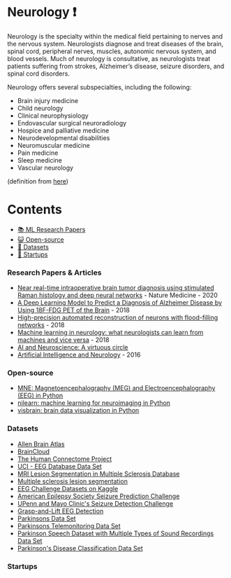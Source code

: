 # Neurology :heavy_exclamation_mark:

Neurology is the specialty within the medical field pertaining to nerves and the nervous system. Neurologists diagnose and treat diseases of the brain, spinal cord, peripheral nerves, muscles, autonomic nervous system, and blood vessels. Much of neurology is consultative, as neurologists treat patients suffering from strokes, Alzheimer’s disease, seizure disorders, and spinal cord disorders.

Neurology offers several subspecialties, including the following:

* Brain injury medicine
* Child neurology
* Clinical neurophysiology
* Endovascular surgical neuroradiology
* Hospice and palliative medicine
* Neurodevelopmental disabilities
* Neuromuscular medicine
* Pain medicine
* Sleep medicine
* Vascular neurology

(definition from [here](https://www.sgu.edu/blog/medical/ultimate-list-of-medical-specialties/))

# Contents 
- [:books: ML Research Papers](#research-papers)
- [:smiley_cat: Open-source](#open-source)
- [:notebook: Datasets](#datasets)
- [:eyes: Startups](#startups)

### Research Papers & Articles
- [Near real-time intraoperative brain tumor diagnosis using stimulated Raman histology and deep neural networks](https://www.nature.com/articles/s41591-019-0715-9) - Nature Medicine - 2020
- [A Deep Learning Model to Predict a Diagnosis of Alzheimer Disease by Using 18F-FDG PET of the Brain](https://pubs.rsna.org/doi/10.1148/radiol.2018180958) - 2018
- [High-precision automated reconstruction of neurons with flood-filling networks](https://www.nature.com/articles/s41592-018-0049-4) - 2018
- [Machine learning in neurology: what neurologists can learn from machines and vice versa](https://www.ncbi.nlm.nih.gov/pubmed/30073503) - 2018
- [AI and Neuroscience: A virtuous circle](https://deepmind.com/blog/ai-and-neuroscience-virtuous-circle/)
- [Artificial Intelligence and Neurology](https://www.omicsonline.org/open-access/artificial-intelligence-and-neurology-.php?aid=84397) - 2016

### Open-source
- [MNE: Magnetoencephalography (MEG) and Electroencephalography (EEG) in Python](https://github.com/mne-tools/mne-python)
- [nilearn: machine learning for neuroimaging in Python](https://github.com/nilearn/nilearn)
- [visbrain: brain data visualization in Python](https://github.com/EtienneCmb/visbrain)

### Datasets
- [Allen Brain Atlas](http://portal.brain-map.org/)
- [BrainCloud](http://braincloud.jhmi.edu/)
- [The Human Connectome Project](http://www.humanconnectomeproject.org/)
- [UCI - EEG Database Data Set](http://archive.ics.uci.edu/ml/datasets/EEG+Database)
- [MRI Lesion Segmentation in Multiple Sclerosis Database](http://www.ehealthlab.cs.ucy.ac.cy/index.php/facilities/32-software/218-datasets)
- [Multiple sclerosis lesion segmentation](http://www.ia.unc.edu/MSseg/)
- [EEG Challenge Datasets on Kaggle](https://www.kaggle.com/c/melbourne-university-seizure-prediction)
- [American Epilepsy Society Seizure Prediction Challenge](https://www.kaggle.com/c/seizure-prediction)
- [UPenn and Mayo Clinic's Seizure Detection Challenge](https://www.kaggle.com/c/seizure-detection)
- [Grasp-and-Lift EEG Detection](https://www.kaggle.com/c/grasp-and-lift-eeg-detection)
- [Parkinsons Data Set](https://archive.ics.uci.edu/ml/datasets/parkinsons)
- [Parkinsons Telemonitoring Data Set](https://archive.ics.uci.edu/ml/datasets/Parkinsons+Telemonitoring)
- [Parkinson Speech Dataset with Multiple Types of Sound Recordings Data Set](https://archive.ics.uci.edu/ml/datasets/Parkinson+Speech+Dataset+with++Multiple+Types+of+Sound+Recordings)
- [Parkinson's Disease Classification Data Set](https://archive.ics.uci.edu/ml/datasets/Parkinson%27s+Disease+Classification)
### Startups
